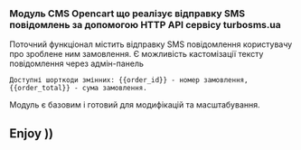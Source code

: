 ### Модуль CMS Opencart що реалізує відправку SMS повідомлень за допомогою HTTP API сервісу turbosms.ua

Поточний функціонал містить відправку SMS повідомлення користувачу про зроблене ним замовлення.
Є можливість кастомізації тексту повідомлення через адмін-панель

```
Доступні шорткоди змінних: {{order_id}} - номер замовлення, {{order_total}} - сума замовлення.
```

Модуль є базовим і готовий для модифікацій та масштабування.

## Enjoy ))







